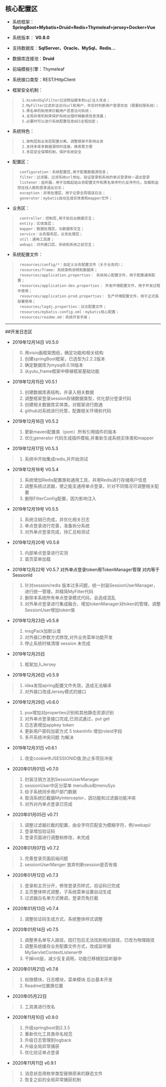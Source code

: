 ## 核心配置区

* 系统框架： **SpringBoot+Mybatis+Druid+Redis+Thymeleaf+jersey+Docker+Vue**

* 系统版本： **V0.8.0**

* 支持数据库：**SqlServer、Oracle、MySql、Redis...**

* 数据库连接池：**Druid**

* 前端模板引擎：Thymeleaf

* 系统接口类型：REST/HttpClient

* 框架安全机制：
>       1.XssAndSqlFilter过滤跨站脚本和sql注入攻击；
>       2.MyFilter过滤非法访问url和用户，并实时判断用户登录状态（需要权限系统）；
>       3.黑名单机制用来拦截用户恶意访问系统；
>       4.全局异常机制来保护系统出错时候敏感信息泄露；
>       5.必要时可以进行系统配置信息AES全程加密；
 
* 系统特色：
>       1.架构层和业务层配置分离，调整框架不影响业务
>       2.支持多库多数据源同时连接，换库更方便
>       3.多层安全保障机制，保护系统安全 

* 配置区：    
>      configuration：系统配置层,用于配置数据源信息；
>      filter：过滤器，过滤系统url地址，验证登录和系统的单点登录统一退出登录
>      listener：监听器，用于加载起始业务配置文件和黑名单序列化反序列化，加载和监控在线人数和登录退出日志；
>      exception：异常处理层，用于记录全局错误日志；
>      generator：mybatis自动生成实体类和mapper文件；

* 业务区：  
>      controller：控制层,用于前后台数据交互；
>      entity：实体类层；
>      mapper：数据处理层，与数据库交互；
>      service：业务服务层，业务处理层；
>      util：通用工具类；
>      webapi：对外接口层，系统和系统之前交互；

* 系统配置文件：
>      resources/config/*：自定义业务配置文件（关于业务的）；
>      resources/frame: 系统架构说明和数据库；
>      resources/application.properties： 系统核心配置文件，用于配置通用配置；
>      resources/application-dev.properties： 开发环境配置文件，用于开发过程中使用；
>      resources/application-prod.properties： 生产环境配置文件，用于正式版部署使用；
>      resources/log4j.properties：日志配置文件；
>      resources/mybatis-config.xml：mybatis核心配置；
>      resources/readme.md：系统开发手册；       

------------------------------------------------------------------

##开发日志区 

* 2019年12月14日  V0.5.0
>   0. 用visio画框架图纸，确定功能和相关结构
>   1. 创建springBoot框架，已选型为2.2.2版本
>   2. 确定数据库为mysql8.0.18版本
>   3. 从yutu_frame框架中移植框架基础功能
>
* 2019年12月15日  V0.5.1
>   1. 创建数据库表结构，并录入相关数据
>   2. 调整框架登录session存储数据类型，优化部分登录代码
>   3. 创建相关数据库实体类，对框架进行跑通 
>   4. github对系统进行托管，配置相关环境和代码

* 2019年12月16日  V0.5.2
>   1. 更新maven配置类（pom）所有引用插件的版本
>   2. 优化generator 代码生成插件模板,并重新生成系统实体类和mapper

* 2019年12月17日  V0.5.3
>   1. 系统中开始集成redis,并开始测试

* 2019年12月18号  V0.5.4
>   1.  系统增加Redis配置类和通用工具，并用Redis进行存储用户信息
>   2.  调整系统过滤器，使之能支通用单点登录，针对不同情况可调整相关配置
>   3.  删除FilterConfig配置，因为影响注入

* 2019年12月19号  V0.5.5
>   1.  系统注销已完成，并优化相关日志
>   2.  单点登录进行完善，准备拆分系统
>   3.  对外单点登录完成，待汇总和测试

* 2019年12月20号  V0.5.6
>   1.  内部单点登录进行实测
>   2.  首页菜单加载

* 2019年12月22号  V0.5.7  对外单点登录token用TokenManager管理  对内等于SessionId 
>   1.  针对session/redis 版本过多问题，统一封装SessionUserManager，进行统一管理，并精简MyFilter代码
>   2.  删除本系统所有单点登录模式代码，会造成混乱
>   3.  对外单点登录进行集成融合，增加tokenManager对token的管理，调整SessionUser增加token值
 
* 2019年12月23日  v0.5.8
>   1.  msgPack加默认值
>   2.  对外接口参数方式修改,对外业务菜单功能开发
>   3.  停止系统时候清理 session  未完成

* 2019年12月25日   
>   1.  框架加入Jersey

* 2019年12月26日  v0.5.9
>   1.  idea发现apring配置文件失效，造成无法编译
>   2.  对外接口改成Jersey模式的接口

* 2019年12月29日  v0.6.0
>   1.  pox增加对properties识别和其他静态资源识别
>   2.  对外单点登录接口完成,已测试通过，put get
>   3.  日志表增加appkey token
>   4.  更新用户密码加密方式
>   5   tokenInfo 增加roleid字段
>   6.  多开系统冲突问题 为解决

* 2019年12月31日  v0.6.1
>   1.  改变cookie中JSESSIONID值,防止多项目冲突
>

* 2020年01月01日  v0.7.0
>   1.  封装注销方法到SessionUserManager
>   2.  sessionUser中区分菜单 menuBus和menuSys
>   3.  给子系统同步用户部门数据
>   4.  取消系统拦截器MyInterceptor，因功能和过滤器功能冲突
>   4.  对外对内单点登录已完成

* 2020年01月05日  v0.7.1
>   1.  调整过滤器拦截的配置，由全字符匹配变为模糊字符，例/webapi/
>   2.  登录增加验证码
>   3.  登录页面进行调整和修改，未完成

* 2020年01月07日  v0.7.2
>   1.  完善登录页面前端问题
>   2.  sessionUserManger 放弃判断session是否有值

* 2020年01月12日  v0.7.3
>   1.  登录和主页分开，修改登录页样式，验证码已完成
>   2.  主页整体样式调整，子系统菜单设置自动生成
>   3.  过滤器白名单方式微调，登录页免拦截

* 2020年01月13日  v0.7.4
>   1.  调整验证码生成方式，系统整体样式调整

* 2020年01月14日  v0.7.5
>   1.  调整黑名单写入路径，因打包后无法找到相对路径，已改为物理路径
>   2.  调整系统缓存业务配置文件方式，改成监听器MyServletContextListener中
>   3.  干掉init层，减少反复调用，功能已移植到监听器中

* 2020年01月21日  v0.7.6
>   1.  权限模块，日志模块，菜单模块 后台基本开发
>   2.  Readme位置换位置
 
* 2020年05月22日
>   1.  工具类进行改名
>

* 2020年11月10日  v0.9.0
>   1.  升级springboot到2.3.5
>   2.  重新优化工具类命名规范
>   3.  升级日志管理到logback
>   4.  升级全局异常捕获
>   5.  优化验证单点登录

* 2020年11月11日  v0.9.1
>   1.  消息状态用枚举类型替换原来的静态文件
>   2.  恢复之前的全局异常捕获机制
